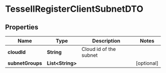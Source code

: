 

# TessellRegisterClientSubnetDTO


## Properties

Name | Type | Description | Notes
------------ | ------------- | ------------- | -------------
**cloudId** | **String** | Cloud id of the subnet | 
**subnetGroups** | **List&lt;String&gt;** |  |  [optional]



